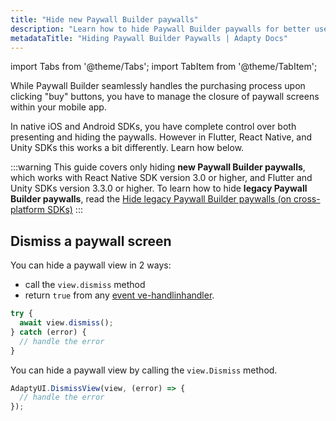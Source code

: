 ```yaml
---
title: "Hide new Paywall Builder paywalls"
description: "Learn how to hide Paywall Builder paywalls for better user control."
metadataTitle: "Hiding Paywall Builder Paywalls | Adapty Docs"
---
```


import Tabs from '@theme/Tabs'; 
import TabItem from '@theme/TabItem'; 

While Paywall Builder seamlessly handles the purchasing process upon clicking "buy" buttons, you have to manage the closure of paywall screens within your mobile app.

In native iOS and Android SDKs, you have complete control over both presenting and hiding the paywalls. However in Flutter, React Native, and Unity SDKs this works a bit differently. Learn how below.

:::warning
This guide covers only hiding **new Paywall Builder paywalls**, which works with React Native SDK version 3.0 or higher, and Flutter and Unity SDKs version 3.3.0 or higher. To learn how to hide **legacy Paywall Builder paywalls**, read the [Hide legacy Paywall Builder paywalls (on cross-platform SDKs)](hide-legacy-paywall-builder-paywalls)
:::

## Dismiss a paywall screen

<Tabs groupId="current-os" queryString>

<TabItem value="rn" label="React Native (TS)" default> 

You can hide a paywall view in 2 ways: 

- call the `view.dismiss` method 
- return `true` from any [event ve-handlinhandler](handling-pb-paywall-events).

```typescript showLineNumbers title="React Native (TSX)"
try {
  await view.dismiss();
} catch (error) {
  // handle the error
}
```

</TabItem>

<TabItem value="unity" label="Unity" default> 

You can hide a paywall view by calling the `view.Dismiss` method.

```typescript showLineNumbers title="Flutter"
AdaptyUI.DismissView(view, (error) => {
  // handle the error
});
```

  </TabItem> 

 </Tabs>
